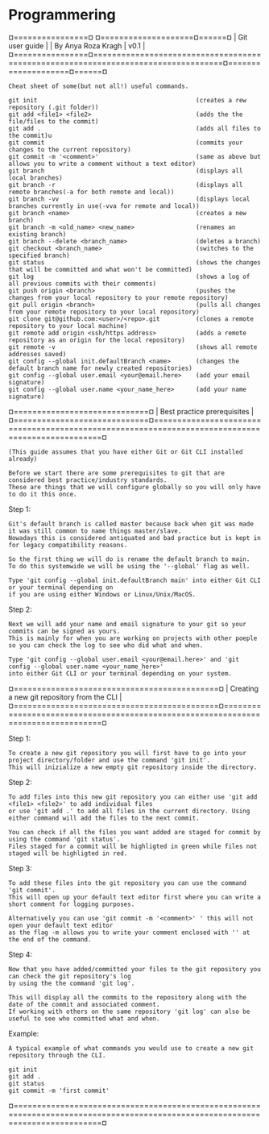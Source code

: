 # Programmering
¤================¤                                                                                  ¤====================¤======¤
| Git user guide |                                                                                  | By Anya Roza Kragh | v0.1 |
¤================¤==================================================================================¤====================¤======¤

	Cheat sheet of some(but not all!) useful commands.

	git init											(creates a rew repository (.git folder))
	git add <file1> <file2>								(adds the the file/files to the commit)
	git add .											(adds all files to the commit)u
	git commit											(commits your changes to the current repository)
	git commit -m '<comment>'							(same as above but allows you to write a comment without a text editor)
	git branch											(displays all local branches)
	git branch -r										(displays all remote branches(-a for both remote and local))
	git branch -vv										(displays local branches currently in use(-vva for remote and local))
	git branch <name>									(creates a new branch)
	git branch -m <old_name> <new_name>					(renames an existing branch)
	git branch --delete <branch_name>					(deletes a branch)
	git checkout <branch_name>							(switches to the specified branch)
	git status											(shows the changes that will be committed and what won't be committed)
	git log												(shows a log of all previous commits with their comments)
	git push origin <branch>							(pushes the changes from your local repository to your remote repository)
	git pull origin <branch>							(pulls all changes from your remote repository to your local repository)
	git clone git@github.com:<user>/<repo>.git			(clones a remote repository to your local machine)
	git remote add origin <ssh/https address>			(adds a remote repository as an origin for the local repository)
	git remote -v										(shows all remote addresses saved)
	git config --global init.defaultBranch <name>		(changes the default branch name for newly created repositories)
	git config --global user.email <your@email.here>	(add your email signature)
	git config --global user.name <your_name_here>		(add your name signature)

¤=============================¤
| Best practice prerequisites |
¤=============================¤=================================================================================================¤

	(This guide assumes that you have either Git or Git CLI installed already)

	Before we start there are some prerequisites to git that are considered best practice/industry standards.
	These are things that we will configure globally so you will only have to do it this once.

Step 1:

	Git's default branch is called master because back when git was made it was still common to name things master/slave.
	Nowadays this is considered antiquated and bad practice but is kept in for legacy compatibility reasons.

	So the first thing we will do is rename the default branch to main.
	To do this systemwide we will be using the '--global' flag as well.

	Type 'git config --global init.defaultBranch main' into either Git CLI or your terminal depending on
	if you are using either Windows or Linux/Unix/MacOS.

Step 2:

	Next we will add your name and email signature to your git so your commits can be signed as yours.
	This is mainly for when you are working on projects with other poeple so you can check the log to see who did what and when.

	Type 'git config --global user.email <your@email.here>' and 'git config --global user.name <your_name_here>'
	into either Git CLI or your terminal depending on your system.

¤============================================¤
| Creating a new git repository from the CLI |
¤============================================¤==================================================================================¤

Step 1:

	To create a new git repository you will first have to go into your project directory/folder and use the command 'git init'. 
	This will inizialize a new empty git repository inside the directory.

Step 2:

	To add files into this new git repository you can either use 'git add <file1> <file2>' to add individual files
	or use 'git add .' to add all files in the current directory. Using either command will add the files to the next commit.

	You can check if all the files you want added are staged for commit by using the command 'git status'.
	Files staged for a commit will be highligted in green while files not staged will be highligted in red.

Step 3:

	To add these files into the git repository you can use the command 'git commit'.
	This will open up your default text editor first where you can write a short comment for logging purposes.

	Alternatively you can use 'git commit -m '<comment>' ' this will not open your default text editor
	as the flag -m allows you to write your comment enclosed with '' at the end of the command.

Step 4:

	Now that you have added/committed your files to the git repository you can check the git repository's log
	by using the the command 'git log'.

	This will display all the commits to the repository along with the date of the commit and associated comment.
	If working with others on the same repository 'git log' can also be useful to see who committed what and when.

Example:

	A typical example of what commands you would use to create a new git repository through the CLI.

	git init
	git add .
	git status
	git commit -m 'first commit'

¤===============================================================================================================================¤
